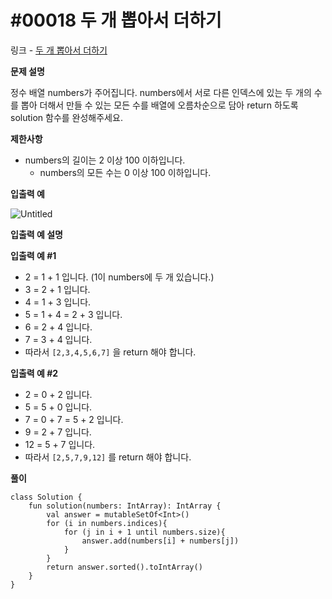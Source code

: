 # #00018 두 개 뽑아서 더하기

링크 - [두 개 뽑아서 더하기](https://school.programmers.co.kr/learn/courses/30/lessons/68644)

**문제 설명**

정수 배열 numbers가 주어집니다. numbers에서 서로 다른 인덱스에 있는 두 개의 수를 뽑아 더해서 만들 수 있는 모든 수를 배열에 오름차순으로 담아 return 하도록 solution 함수를 완성해주세요.

****제한사항****

- numbers의 길이는 2 이상 100 이하입니다.
    - numbers의 모든 수는 0 이상 100 이하입니다.

****입출력 예****

![Untitled](https://user-images.githubusercontent.com/105714784/216283851-8a6dea38-c70b-487a-83bf-2dd6ff95c2f7.png)

****입출력 예 설명****

**입출력 예 #1**

- 2 = 1 + 1 입니다. (1이 numbers에 두 개 있습니다.)
- 3 = 2 + 1 입니다.
- 4 = 1 + 3 입니다.
- 5 = 1 + 4 = 2 + 3 입니다.
- 6 = 2 + 4 입니다.
- 7 = 3 + 4 입니다.
- 따라서 `[2,3,4,5,6,7]` 을 return 해야 합니다.

**입출력 예 #2**

- 2 = 0 + 2 입니다.
- 5 = 5 + 0 입니다.
- 7 = 0 + 7 = 5 + 2 입니다.
- 9 = 2 + 7 입니다.
- 12 = 5 + 7 입니다.
- 따라서 `[2,5,7,9,12]` 를 return 해야 합니다.

**풀이**

```
class Solution {
    fun solution(numbers: IntArray): IntArray {
        val answer = mutableSetOf<Int>()
        for (i in numbers.indices){
            for (j in i + 1 until numbers.size){
                answer.add(numbers[i] + numbers[j])
            }
        }
        return answer.sorted().toIntArray()
    }
}
```
